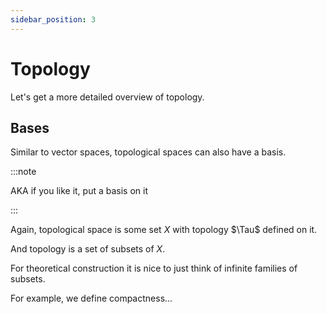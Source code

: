 ```yaml
---
sidebar_position: 3
---
```


# Topology

Let's get a more detailed overview of topology.

## Bases

Similar to vector spaces, topological spaces can also have a basis.

:::note

AKA if you like it, put a basis on it

:::

Again, topological space is some set $X$ with topology $\Tau$ defined on it.

And topology is a set of subsets of $X$.

For theoretical construction it is nice to just think of infinite families of subsets.

For example, we define compactness...
